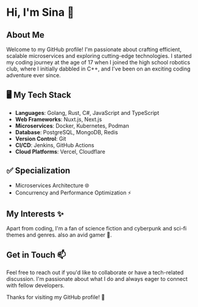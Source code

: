 # Hi, I'm Sina 👋

## About Me
Welcome to my GitHub profile! I'm passionate about crafting efficient, scalable microservices and exploring cutting-edge technologies. I started my coding journey at the age of 17 when I joined the high school robotics club, where I initially dabbled in C++, and I've been on an exciting coding adventure ever since.

## 🖥️ My Tech Stack
- **Languages**: Golang, Rust, C#, JavaScript and TypeScript
- **Web Frameworks**: Nuxt.js, Next.js
- **Microservices**: Docker, Kubernetes, Podman
- **Database**: PostgreSQL, MongoDB, Redis
- **Version Control**: Git
- **CI/CD**: Jenkins, GitHub Actions
- **Cloud Platforms**: Vercel, Cloudflare

## ✅ Specialization
- Microservices Architecture 🌐
- Concurrency and Performance Optimization ⚡

## My Interests ✨
Apart from coding, I'm a fan of science fiction and cyberpunk and sci-fi themes and genres. also an avid gamer 👾.

## Get in Touch 📫

Feel free to reach out if you'd like to collaborate or have a tech-related discussion. I'm passionate about what I do and always eager to connect with fellow developers.

Thanks for visiting my GitHub profile! 🚀
